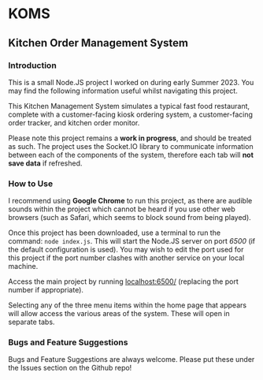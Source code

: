 # KOMS
## Kitchen Order Management System

<h3>Introduction</h3>
<p>
This is a small Node.JS project I worked on during early Summer 2023. You may find the following
information useful whilst navigating this project.
</p>
<p>
This Kitchen Management System simulates a typical fast food restaurant, complete with a customer-facing
kiosk ordering system, a customer-facing order tracker, and kitchen order monitor.
</p>
<p>
Please note this project remains a <b>work in progress</b>, and should be treated as such. The project
uses the Socket.IO library to communicate information between each of the components of the system,
therefore each tab will <b>not save data</b> if refreshed.
</p>

<h3>How to Use</h3>
<p>
I recommend using <b>Google Chrome</b> to run this project, as there are audible sounds within the project which cannot
be heard if you use other web browsers (such as Safari, which seems to block sound from being played).
</p>
<p>
Once this project has been downloaded, use a terminal to run the command: <code>node index.js</code>. This will start
the Node.JS server on port <i>6500</i> (if the default configuration is used). You may wish to edit the port used for
this project if the port number clashes with another service on your local
machine.
</p>
<p>
Access the main project by running <a href="https://localhost:6500">localhost:6500/</a> (replacing the port number if
appropriate).
</p>
<p>
Selecting any of the three menu items within the home page that appears will allow access the various areas of the
system. These will open in separate tabs.
</p>

<h3>Bugs and Feature Suggestions</h3>
Bugs and Feature Suggestions are always welcome. Please put these under the Issues section on the Github repo!